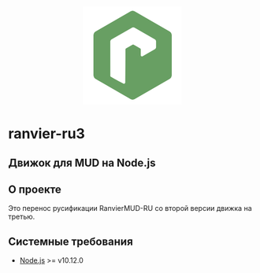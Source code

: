 <p align="center"><img class="readme-logo" src="https://raw.githubusercontent.com/RanvierMUD/docs/master/resources/logo.png"></p>

# ranvier-ru3

## Движок для MUD на Node.js

## О проекте

Это перенос русификации RanvierMUD-RU со второй версии движка на третью.

## Системные требования

* [Node.js](https://nodejs.org) >= v10.12.0